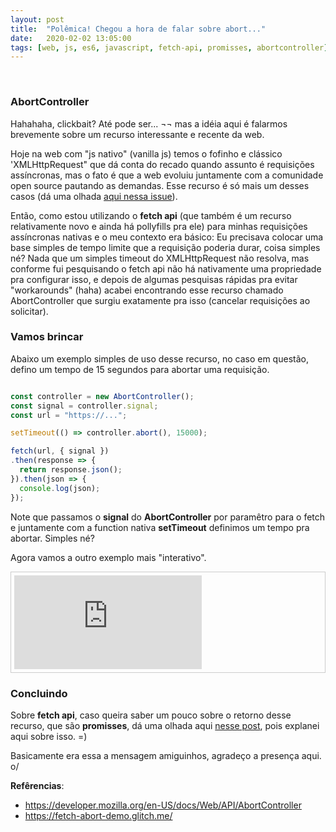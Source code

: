 ```yaml
---
layout: post
title:  "Polêmica! Chegou a hora de falar sobre abort..."
date:   2020-02-02 13:05:00
tags: [web, js, es6, javascript, fetch-api, promisses, abortcontroller]
---
```


<br />

### AbortController

Hahahaha, clickbait? Até pode ser... ¬¬ mas a idéia aqui é falarmos brevemente sobre um recurso interessante e recente da web.

Hoje na web com "js nativo" (vanilla js) temos o fofinho e clássico 'XMLHttpRequest" que dá conta do recado quando assunto é requisições assíncronas, mas o fato é que a web evoluiu juntamente com a comunidade open source pautando as demandas. Esse recurso é só mais um desses casos (dá uma olhada <a href="https://github.com/whatwg/fetch/issues/27" target="_blank" title="https://github.com/whatwg/fetch/issues/27">aqui nessa issue</a>).

Então, como estou utilizando o <b>fetch api</b> (que também é um recurso relativamente novo e ainda há pollyfills pra ele) para minhas requisições assíncronas nativas e o meu contexto era básico: Eu precisava colocar uma base simples de tempo limite que a requisição poderia durar, coisa simples né? Nada que um simples timeout do XMLHttpRequest não resolva, mas conforme fui pesquisando o fetch api não há nativamente uma propriedade pra configurar isso, e depois de algumas pesquisas rápidas pra evitar "workarounds" (haha) acabei encontrando esse recurso chamado AbortController que surgiu exatamente pra isso (cancelar requisições ao solicitar).

### Vamos brincar

Abaixo um exemplo simples de uso desse recurso, no caso em questão, defino um tempo de 15 segundos para abortar uma requisição.

```javascript

const controller = new AbortController();
const signal = controller.signal;
const url = "https://...";

setTimeout(() => controller.abort(), 15000);

fetch(url, { signal })
.then(response => {
  return response.json();
}).then(json => {
  console.log(json);
});

```

Note que passamos o <b>signal</b> do <b>AbortController</b> por paramêtro para o fetch e juntamente com a function nativa <b>setTimeout</b> definimos um tempo pra abortar. Simples né?

Agora vamos a outro exemplo mais "interativo".

<div style="padding:5px; border:1px solid #CCC; max-height:400px; margin-bottom:20px;">

<iframe src="https://fetch-abort-demo.glitch.me/" style="margin: 0; padding: 0; border: 0;"></iframe>

</div>

### Concluindo

Sobre <b>fetch api</b>, caso queira saber um pouco sobre o retorno desse recurso, que são <b>promisses</b>, dá uma olhada aqui <a href="https://libnando.com/2019/03/promises-precisamos-falar-js.html" target="_blank" title="Promisses, precisamos falar sobre">nesse post</a>, pois explanei aqui sobre isso. =)

Basicamente era essa a mensagem amiguinhos, agradeço a presença aqui. o/

<b>Refêrencias</b>: 

- https://developer.mozilla.org/en-US/docs/Web/API/AbortController
- https://fetch-abort-demo.glitch.me/


<script>
     
</script>